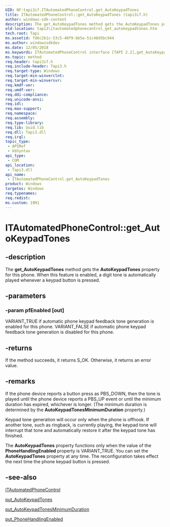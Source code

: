 ```yaml
---
UID: NF:tapi3if.ITAutomatedPhoneControl.get_AutoKeypadTones
title: ITAutomatedPhoneControl::get_AutoKeypadTones (tapi3if.h)
author: windows-sdk-content
description: The get_AutoKeypadTones method gets the AutoKeypadTones property for this phone. When this feature is enabled, a digit tone is automatically played whenever a keypad button is pressed.
old-location: tapi3\itautomatedphonecontrol_get_autokeypadtones.htm
tech.root: Tapi
ms.assetid: fd6c2b1c-53c5-40f9-bb5e-51c48d5bc944
ms.author: windowssdkdev
ms.date: 12/05/2018
ms.keywords: ITAutomatedPhoneControl interface [TAPI 2.2],get_AutoKeypadTones method, ITAutomatedPhoneControl.get_AutoKeypadTones, ITAutomatedPhoneControl::get_AutoKeypadTones, _tapi3_itautomatedphonecontrol_get_autokeypadtones, get_AutoKeypadTones, get_AutoKeypadTones method [TAPI 2.2], get_AutoKeypadTones method [TAPI 2.2],ITAutomatedPhoneControl interface, tapi3.itautomatedphonecontrol_get_autokeypadtones, tapi3if/ITAutomatedPhoneControl::get_AutoKeypadTones
ms.topic: method
req.header: tapi3if.h
req.include-header: Tapi3.h
req.target-type: Windows
req.target-min-winverclnt: 
req.target-min-winversvr: 
req.kmdf-ver: 
req.umdf-ver: 
req.ddi-compliance: 
req.unicode-ansi: 
req.idl: 
req.max-support: 
req.namespace: 
req.assembly: 
req.type-library: 
req.lib: Uuid.lib
req.dll: Tapi3.dll
req.irql: 
topic_type:
 - APIRef
 - kbSyntax
api_type:
 - COM
api_location:
 - Tapi3.dll
api_name:
 - ITAutomatedPhoneControl.get_AutoKeypadTones
product: Windows
targetos: Windows
req.typenames: 
req.redist: 
ms.custom: 19H1
---
```


# ITAutomatedPhoneControl::get_AutoKeypadTones


## -description


The 
<b>get_AutoKeypadTones</b> method gets the <b>AutoKeypadTones</b> property for this phone. When this feature is enabled, a digit tone is automatically played whenever a keypad button is pressed.


## -parameters




### -param pfEnabled [out]

VARIANT_TRUE if automatic phone keypad feedback tone generation is enabled for this phone. VARIANT_FALSE if automatic phone keypad feedback tone generation is disabled for this phone.


## -returns



If the method succeeds, it returns S_OK. Otherwise, it returns an error value.




## -remarks



If the phone device reports a button press as PBS_DOWN, then the tone is played until the phone device reports a PBS_UP event or until the minimum duration has expired, whichever is longer. (The minimum duration is determined by the <b>AutoKeypadTonesMinimumDuration</b> property.)

Keypad tone generation will occur only when the phone is offhook. If another tone, such as ringback, is currently playing, the keypad tone will interrupt that tone and automatically restore it after the keypad tone has finished.

The <b>AutoKeypadTones</b> property functions only when the value of the <b>PhoneHandlingEnabled</b> property is VARIANT_TRUE. You can set the <b>AutoKeypadTones</b> property at any time. The reconfiguration takes effect the next time the phone keypad button is pressed.




## -see-also




<a href="https://docs.microsoft.com/windows/desktop/api/tapi3if/nn-tapi3if-itautomatedphonecontrol">ITAutomatedPhoneControl</a>



<a href="https://docs.microsoft.com/windows/desktop/api/tapi3if/nf-tapi3if-itautomatedphonecontrol-put_autokeypadtones">put_AutoKeypadTones</a>



<a href="https://docs.microsoft.com/windows/desktop/api/tapi3if/nf-tapi3if-itautomatedphonecontrol-put_autokeypadtonesminimumduration">put_AutoKeypadTonesMinimumDuration</a>



<a href="https://docs.microsoft.com/windows/desktop/api/tapi3if/nf-tapi3if-itautomatedphonecontrol-put_phonehandlingenabled">put_PhoneHandlingEnabled</a>
 

 

